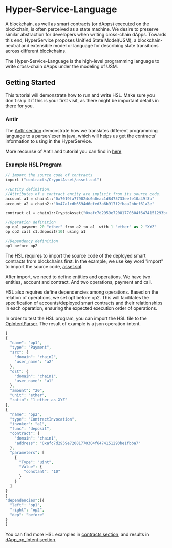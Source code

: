 # Hyper-Service-Language
A blockchain, as well as smart contracts (or dApps) executed on the blockchain, is often perceived as a state machine. We desire to preserve similar abstraction for developers when writing cross-chain dApps. Towards this end, HyperService proposes Unified State Model(USM), a blockchain-neutral and extensible model or language for describing state transitions across different blockchains.

The Hyper-Service-Language is the high-level programming language to write cross-chain dApps under the modeling of USM.

## Getting Started
This tutorial will demonstrate how to run and write HSL. Make sure you don't skip it if this is your first visit, as there might be important details in there for you.

### Antlr
The [Antlr section](https://github.com/xxiao007/Hyper-Service-Language/tree/master/antlr) demonstrate how we translates different programming language to a parser/lexer in java, which will helps us get the contracts' information to using in the HyperService.
 
More recourse of Antlr and tutorial you can find in [here](https://github.com/antlr/antlr4/blob/master/doc/getting-started.md)

### Example HSL Program
```php
// import the source code of contracts
import ("contracts/CrypotAsset/asset.sol")

//Entity definition.
//Attributes of a contract entity are implicit from its source code.
account a1 = chain1::"0x7019fa779024c0a0eac1d8475733eefe10a49f3b" 
account a2 = chain2::"0x47a1cdb6594d6efed3a6b917f2fbaa2bbcf61a2e"

contract c1 = chain1::CryptoAsset("0xafc7d2959e72081770304f6474151293be1fbba7")

//Operation definition
op op1 payment 20 "ether" from a2 to a1  with 1 "ether" as 2 "XYZ"
op op2 call c1.deposit(10) using a1

//Dependency definition
op1 before op2
```

The HSL requires to import the source code of the deployed smart contracts from blockchains first. In the example, we use key word "import" to import the source code, [asset.sol](https://github.com/xxiao007/Hyper-Service-Language/blob/master/contracts/CrypotAsset/asset.sol).   

After import, we need to define entities and operations. We have two entities, account and contract. And two operations, payment and call.

HSL also requires define dependencies among operations. Based on the relation of operations, we set op1 before op2. This will facilitates the specification of accounts/deployed smart contracts and their relationships in each operation, ensuring the expected execution order of operations.

In order to test the HSL program, you can import the HSL file to the [OpIntentParser](https://github.com/xxiao007/Hyper-Service-Language/blob/master/src/main/java/edu/cwru/rise/hslang/OpIntentParser.java). The result of example is a json operation-intent.
```php
[
{
  "name": "op1",
  "type": "Payment",
  "src": {
    "domain": "chain2",
    "user_name": "a2"
  },
  "dst": {
    "domain": "chain1",
    "user_name": "a1"
  },
  "amount": "20",
  "unit": "ether",
  "ratio": "1 ether as XYZ"
},
{
  "name": "op2",
  "type": "ContractInvocation",
  "invoker": "a1",
  "func": "deposit",
  "contract": {
    "domain": "chain1",
    "address": "0xafc7d2959e72081770304f6474151293be1fbba7"
  },
  "parameters": [
    {
      "Type": "uint",
      "Value": {
        "constant": "10"
      }
    }
  ]
}
]
"dependencies":[{
  "left": "op1",
  "right": "op2",
  "dep": "before"
}
]
```
You can find more HSL examples in [contracts section](https://github.com/xxiao007/Hyper-Service-Language/tree/master/contracts), and results in [dApp_op_Intent section](https://github.com/xxiao007/Hyper-Service-Language/tree/master/dApp_op_Intent).

